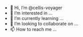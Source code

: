 - 👋 Hi, I’m @cellis-voyager
- 👀 I’m interested in ...
- 🌱 I’m currently learning ...
- 💞️ I’m looking to collaborate on ...
- 📫 How to reach me ...

<!---
cellis-voyager/cellis-voyager is a ✨ special ✨ repository because its `README.md` (this file) appears on your GitHub profile.
You can click the Preview link to take a look at your changes.
--->
